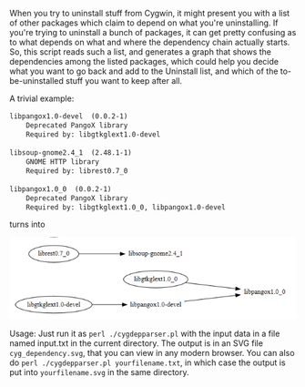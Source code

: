 When you try to uninstall stuff from Cygwin, it might present you with a list of other packages which claim to depend on what you're uninstalling. If you're trying to uninstall a bunch of packages, it can get pretty confusing as to what depends on what and where the dependency chain actually starts. So, this script reads such a list, and generates a graph that shows the dependencies among the listed packages, which could help you decide what you want to go back and add to the Uninstall list, and which of the to-be-uninstalled stuff you want to keep after all. 

A trivial example:

```
libpangox1.0-devel	(0.0.2-1)
	Deprecated PangoX library
	Required by: libgtkglext1.0-devel

libsoup-gnome2.4_1	(2.48.1-1)
	GNOME HTTP library
	Required by: librest0.7_0

libpangox1.0_0	(0.0.2-1)
	Deprecated PangoX library
	Required by: libgtkglext1.0_0, libpangox1.0-devel

```

turns into

![Sample graph output](./sample_output.png)

Usage: Just run it as `perl ./cygdepparser.pl` with the input data in a file named input.txt in the current directory. The output is in an SVG file `cyg_dependency.svg`, that you can view in any modern browser. 
You can also do `perl ./cygdepparser.pl yourfilename.txt`, in which case the output is put into `yourfilename.svg` in the same directory. 



